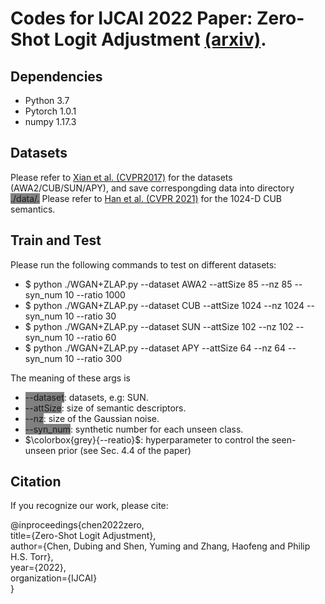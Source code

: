 # Codes for IJCAI 2022 Paper: Zero-Shot Logit Adjustment [(arxiv)](https://arxiv.org/abs/2204.11822).
## Dependencies
- Python 3.7
- Pytorch 1.0.1
- numpy 1.17.3
## Datasets
Please refer to [Xian et al. (CVPR2017)](https://www.mpi-inf.mpg.de/departments/computer-vision-and-machine-learning/research/zero-shot-learning/zero-shot-learning-the-good-the-bad-and-the-ugly) for the datasets (AWA2/CUB/SUN/APY), and save correspongding data into directory <font style="background: grey;">./data/.</font> Please refer to [Han et al. (CVPR 2021)](https://github.com/Hanzy1996/CE-GZSL) for the 1024-D CUB semantics.
## Train and Test
Please run the following commands to test on different datasets:

- $ python ./WGAN+ZLAP.py --dataset AWA2 --attSize 85 --nz 85 --syn_num 10 --ratio 1000  
- $ python ./WGAN+ZLAP.py --dataset CUB --attSize 1024 --nz 1024  --syn_num 10 --ratio 30  
- $ python ./WGAN+ZLAP.py --dataset SUN --attSize 102 --nz 102 --syn_num 10 --ratio 60  
- $ python ./WGAN+ZLAP.py --dataset APY --attSize 64 --nz 64 --syn_num 10 --ratio 300  

The meaning of these args is

- <font style="background: grey;">--dataset</font>: datasets, e.g: SUN.  
- <font style="background: grey;">--attSize</font>: size of semantic descriptors.  
- <font style="background: grey;">--nz</font>: size of the Gaussian noise.  
- <font style="background: grey;">--syn_num</font>: synthetic number for each unseen class.  
- $\colorbox{grey}{--reatio}$: hyperparameter to control the seen-unseen prior (see Sec. 4.4 of the paper)
## Citation
If you recognize our work, please cite:  

@inproceedings{chen2022zero,  
  title={Zero-Shot Logit Adjustment},  
  author={Chen, Dubing and Shen, Yuming and Zhang, Haofeng and Philip H.S. Torr},  
  year={2022},  
  organization={IJCAI}  
}
